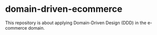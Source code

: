 # domain-driven-ecommerce
This repository is about applying Domain-Driven Design (DDD) in the e-commerce domain.
